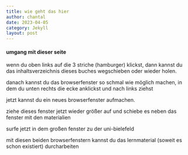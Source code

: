 ```yaml
---
title: wie geht das hier
author: chantal
date: 2023-04-05
category: Jekyll
layout: post
---
```

#### umgang mit dieser seite
wenn du oben links auf die 3 striche (hamburger) klickst, dann kannst du das inhaltsverzeichnis dieses buches wegschieben oder wieder holen.

danach kannst du das browserfenster so schmal wie möglich machen, in dem du unten rechts die ecke anklickst und nach links ziehst

jetzt kannst du ein neues browserfenster aufmachen.

ziehe dieses fenster jetzt wieder größer auf und schiebe es neben das fenster mit den materialien

surfe jetzt in dem großen fenster zu der uni-bielefeld

mit diesen beiden browserfenstern kannst du das lernmaterial (soweit es schon existiert) durcharbeiten
